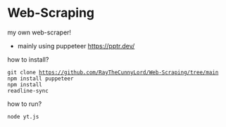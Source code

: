 # Web-Scraping
my own web-scraper!
- mainly using puppeteer
    https://pptr.dev/



how to install?

<code>git clone https://github.com/RayTheCunnyLord/Web-Scraping/tree/main</code>
<code>npm install puppeteer</code> <br>
<code>npm install readline-sync</code>


how to run?

<code>node yt.js</code>

